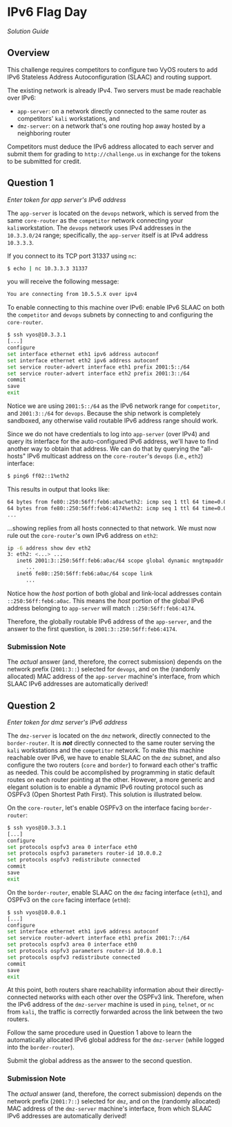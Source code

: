 # IPv6 Flag Day
_Solution Guide_

## Overview

This challenge requires competitors to configure two VyOS routers to add IPv6 Stateless Address Autoconfiguration (SLAAC) and routing support.

The existing network is already IPv4. Two servers must be made reachable over IPv6:

- `app-server`: on a network directly connected to the same router as competitors' `kali` workstations, and 
- `dmz-server`: on a network that's one routing hop away hosted by a neighboring router

Competitors must deduce the IPv6 address allocated to each server and submit them for grading to `http://challenge.us` in exchange for the tokens to be submitted for credit.

## Question 1

*Enter token for app server's IPv6 address*

The `app-server` is located on the `devops` network, which is served from the same `core-router` as the `competitor` network connecting your `kali`workstation. The `devops` network uses IPv4 addresses in the `10.3.3.0/24` range; specifically, the `app-server` itself is at IPv4 address `10.3.3.3`. 

If you connect to its TCP port 31337 using `nc`:

```bash
$ echo | nc 10.3.3.3 31337
```

you will receive the following message:

```bash
You are connecting from 10.5.5.X over ipv4
```

To enable connecting to this machine over IPv6: enable IPv6 SLAAC on both the `competitor` and `devops` subnets by connecting to and configuring the `core-router`. 

```bash
$ ssh vyos@10.3.3.1
[...]
configure
set interface ethernet eth1 ipv6 address autoconf
set interface ethernet eth2 ipv6 address autoconf
set service router-advert interface eth1 prefix 2001:5::/64
set service router-advert interface eth2 prefix 2001:3::/64
commit
save
exit
```

Notice we are using `2001:5::/64` as the IPv6 network range for `competitor`, and `2001:3::/64` for `devops`. Because the ship network is completely sandboxed, any otherwise valid routable IPv6 address range should work.

Since we do not have credentials to log into `app-server` (over IPv4) and query its interface for the auto-configured IPv6 address, we'll have to find another way to obtain that address. We can do that by querying the "all-hosts" IPv6 multicast address on the `core-router`'s `devops` (i.e., `eth2`) interface:

```bash
$ ping6 ff02::1%eth2
```

This results in output that looks like:

```bash
64 bytes from fe80::250:56ff:feb6:a0ac%eth2: icmp seq 1 ttl 64 time=0.035ms
64 bytes from fe80::250:56ff:feb6:4174%eth2: icmp seq 1 ttl 64 time=0.043ms
...
```

...showing replies from all hosts connected to that network. We must now rule out the `core-router`'s own IPv6 address on `eth2`:

```bash
ip -6 address show dev eth2
3: eth2: <...> ...
   inet6 2001:3::250:56ff:feb6:a0ac/64 scope global dynamic mngtmpaddr
      ...
   inet6 fe80::250:56ff:feb6:a0ac/64 scope link
      ...
```

Notice how the *host* portion of both global and link-local addresses contain `::250:56ff:feb6:a0ac`. This means the *host* portion of the global IPv6 address belonging to `app-server` will match `::250:56ff:feb6:4174`.

Therefore, the globally routable IPv6 address of the `app-server`, and the answer to the first question, is `2001:3::250:56ff:feb6:4174`.

### Submission Note

The *actual* answer (and, therefore, the correct submission) depends on the network prefix (`2001:3::`) selected for `devops`, and on the (randomly allocated) MAC address of the `app-server` machine's interface, from which SLAAC IPv6 addresses are automatically derived!

## Question 2

*Enter token for dmz server's IPv6 address*

The `dmz-server` is located on the `dmz` network, directly connected to the `border-router`. It is ***not*** directly connected to the same router serving the `kali` workstations and the `competitor` network. To make this machine reachable over IPv6, we have to enable SLAAC on the `dmz` subnet, and also configure the two routers (`core` and `border`) to forward each other's traffic as needed. This could be accomplished by programming in static default routes on each router pointing at the other. However, a more generic and elegant solution is to enable a dynamic IPv6 routing protocol such as OSPFv3 (Open Shortest Path First). This solution is illustrated below.

On the `core-router`, let's enable OSPFv3 on the interface facing `border-router`:

```bash
$ ssh vyos@10.3.3.1
[...]
configure
set protocols ospfv3 area 0 interface eth0
set protocols ospfv3 parameters router-id 10.0.0.2
set protocols ospfv3 redistribute connected
commit
save
exit
```

On the `border-router`, enable SLAAC on the `dmz` facing interface (`eth1`), and OSPFv3 on the `core` facing interface (`eth0`):

```bash
$ ssh vyos@10.0.0.1
[...]
configure
set interface ethernet eth1 ipv6 address autoconf
set service router-advert interface eth1 prefix 2001:7::/64
set protocols ospfv3 area 0 interface eth0
set protocols ospfv3 parameters router-id 10.0.0.1
set protocols ospfv3 redistribute connected
commit
save
exit
```

At this point, both routers share reachability information about their directly-connected networks with each other over the OSPFv3 link. Therefore, when the IPv6 address of the `dmz-server` machine is used in `ping`, `telnet`, or `nc` from `kali`, the traffic is correctly forwarded across the link between the two routers.

Follow the same procedure used in Question 1 above to learn the automatically allocated IPv6 global address for the `dmz-server` (while logged into the `border-router`).

Submit the global address as the answer to the second question.

### Submission Note

The *actual* answer (and, therefore, the correct submission) depends on the network prefix (`2001:7::`) selected for `dmz`, and on the (randomly allocated) MAC address of the `dmz-server` machine's interface, from which SLAAC IPv6 addresses are automatically derived!
